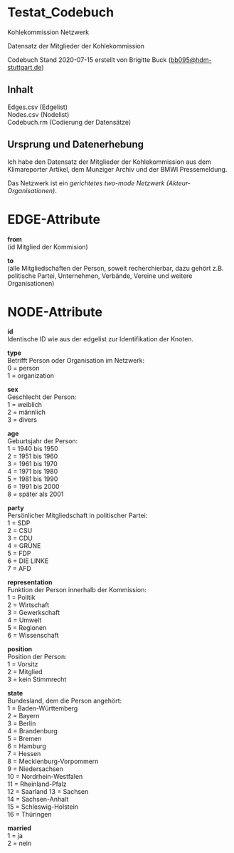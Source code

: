 # Testat_Codebuch 
Kohlekommission Netzwerk    

Datensatz der Mitglieder der Kohlekommission   

Codebuch Stand 2020-07-15 
erstellt von Brigitte Buck (bb095@hdm-stuttgart.de) 

## Inhalt 

Edges.csv (Edgelist)  
Nodes.csv (Nodelist)  
Codebuch.rm (Codierung der Datensätze)  

## Ursprung und Datenerhebung 
Ich habe den Datensatz der Mitglieder der Kohlekommission aus dem Klimareporter Artikel, dem Munziger Archiv und der BMWI Pressemeldung.   

Das Netzwerk ist ein *gerichtetes two-mode Netzwerk (Akteur-Organisationen)*.   

# EDGE-Attribute  

**from**   
(id Mitglied der Kommision) 

**to**  
(alle Mitgliedschaften der Person, soweit recherchierbar, dazu gehört z.B. politische Partei, Unternehmen, Verbände, Vereine und weitere Organisationen)  

# NODE-Attribute  

**id**  
Identische ID wie aus der edgelist zur Identifikation der Knoten.   

**type**  
Betrifft Person oder Organisation im Netzwerk:  
0 = person   
1 = organization  

**sex**   
Geschlecht der Person:   
1 = weiblich  
2 = männlich  
3 = divers  

**age**         
Geburtsjahr der Person:             
1 = 1940 bis 1950     
2 = 1951 bis 1960       
3 = 1961 bis 1970     
4 = 1971 bis 1980     
5 = 1981 bis 1990      
6 = 1991 bis 2000     
8 = später als 2001       

**party**    
Persönlicher Mitgliedschaft in politischer Partei:    
1 = SDP   
2 = CSU    
3 = CDU    
4 = GRÜNE     
5 = FDP     
6 = DIE LINKE   
7 = AFD 

**representation**    
Funktion der Person innerhalb der Kommission:   
1 = Politik   
2 = Wirtschaft    
3 = Gewerkschaft   
4 = Umwelt    
5 = Regionen  
6 = Wissenschaft  

**position**     
Position der Person:    
1 = Vorsitz   
2 = Mitglied   
3 = kein Stimmrecht   

**state**   
Bundesland, dem die Person angehört:    
1 = Baden-Württemberg    
2 = Bayern   
3 = Berlin   
4 = Brandenburg     
5 = Bremen   
6 = Hamburg   
7 = Hessen  
8 = Mecklenburg-Vorpommern  
9 = Niedersachsen  
10 = Nordrhein-Westfalen  
11 = Rheinland-Pfalz  
12 = Saarland 
13 = Sachsen    
14 = Sachsen-Anhalt  
15 = Schleswig-Holstein   
16 = Thüringen    

**married**  
1 = ja  
2 = nein  

##  
